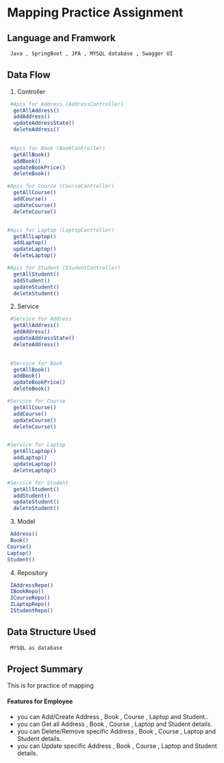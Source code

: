 # Mapping Practice Assignment

## Language and Framwork

```bash
 Java , SpringBoot , JPA , MYSQL database , Swagger UI
```

## Data Flow

1. Controller

```bash
 #Apis for Address (AddressController)
  getAllAddress()
  addAddress()
  updateAddressState()
  deleteAddress()
  

 #Apis for Book (BookController)
  getAllBook()
  addBook()
  updateBookPrice()
  deleteBook()

#Apis for Course (CourseController)
  getAllCourse()
  addCourse()
  updateCourse()
  deleteCourse()


#Apis for Laptop (LaptopController)
  getAllLaptop()
  addLaptop()
  updateLaptop()
  deleteLaptop()

#Apis for Student (StudentController)
  getAllStudent()
  addStudent()
  updateStudent()
  deleteStudent()

```
2. Service

```bash
 #Service for Address 
  getAllAddress()
  addAddress()
  updateAddressState()
  deleteAddress()
  

 #Service for Book 
  getAllBook()
  addBook()
  updateBookPrice()
  deleteBook()

#Service for Course 
  getAllCourse()
  addCourse()
  updateCourse()
  deleteCourse()


#Service for Laptop 
  getAllLaptop()
  addLaptop()
  updateLaptop()
  deleteLaptop()

#Service for Student 
  getAllStudent()
  addStudent()
  updateStudent()
  deleteStudent()

```

3. Model

```bash
 Address()
 Book()
Course()
Laptop()
Student()
```
4. Repository

```bash
 IAddressRepo()
 IBookRepo()
 ICourseRepo()
 ILaptopRepo()
 IStudentRepo()
```

## Data Structure Used

```bash
 MYSQL as database
```

## Project Summary

This is for practice of mapping

#### Features for Employee

- you can Add/Create Address , Book , Course , Laptop and Student..
- you can Get all Address , Book , Course , Laptop and Student details.
- you can Delete/Remove specific Address , Book , Course , Laptop and Student details.
- you can Update specific Address , Book , Course , Laptop and Student details.
